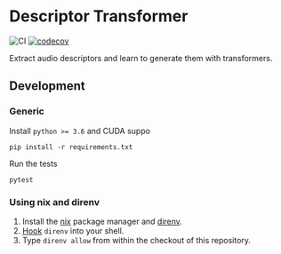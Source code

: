 # Descriptor Transformer
![CI](https://github.com/buganart/descriptor-transformer/workflows/CI/badge.svg?branch=master)
[![codecov](https://codecov.io/gh/buganart/descriptor-transformer/branch/master/graph/badge.svg)](https://codecov.io/gh/buganart/descriptor-transformer)

Extract audio descriptors and learn to generate them with transformers.

## Development

### Generic

Install `python >= 3.6` and CUDA suppo

    pip install -r requirements.txt

Run the tests

    pytest

### Using nix and direnv

1. Install the [nix](https://nixos.org/download.html) package manager
and [direnv](https://direnv.net/).
2. [Hook](https://direnv.net/docs/hook.html) `direnv` into your shell.
3. Type `direnv allow` from within the checkout of this repository.
